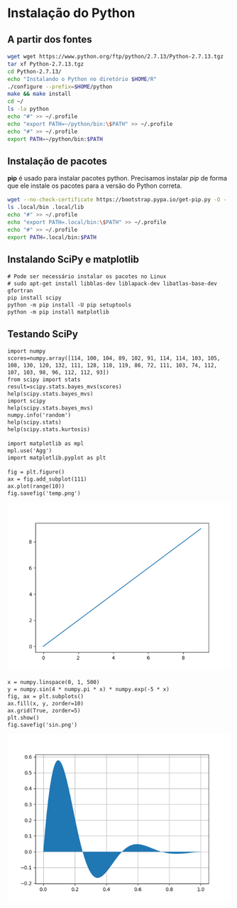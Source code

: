 # Instalação do Python

## A partir dos fontes

```bash
wget wget https://www.python.org/ftp/python/2.7.13/Python-2.7.13.tgz
tar xf Python-2.7.13.tgz
cd Python-2.7.13/
echo "Instalando o Python no diretório $HOME/R"
./configure --prefix=$HOME/python
make && make install
cd ~/
ls -la python
echo "#" >> ~/.profile
echo "export PATH=~/python/bin:\$PATH" >> ~/.profile
echo "#" >> ~/.profile
export PATH=~/python/bin:$PATH
```

## Instalação de pacotes

**pip** é usado para instalar pacotes python. Precisamos instalar _pip_ de forma que ele instale os pacotes para a versão do Python correta.

```bash
wget --no-check-certificate https://bootstrap.pypa.io/get-pip.py -O - | python - --user
ls .local/bin .local/lib
echo "#" >> ~/.profile
echo "export PATH=.local/bin:\$PATH" >> ~/.profile
echo "#" >> ~/.profile
export PATH=.local/bin:$PATH
```

## Instalando SciPy e matplotlib


```
# Pode ser necessário instalar os pacotes no Linux
# sudo apt-get install libblas-dev liblapack-dev libatlas-base-dev gfortran
pip install scipy
python -m pip install -U pip setuptools
python -m pip install matplotlib
```

## Testando SciPy

```
import numpy
scores=numpy.array([114, 100, 104, 89, 102, 91, 114, 114, 103, 105, 108, 130, 120, 132, 111, 128, 118, 119, 86, 72, 111, 103, 74, 112, 107, 103, 98, 96, 112, 112, 93])
from scipy import stats
result=scipy.stats.bayes_mvs(scores)
help(scipy.stats.bayes_mvs)
import scipy
help(scipy.stats.bayes_mvs)
numpy.info('random')
help(scipy.stats)
help(scipy.stats.kurtosis)

import matplotlib as mpl
mpl.use('Agg')
import matplotlib.pyplot as plt

fig = plt.figure()
ax = fig.add_subplot(111)
ax.plot(range(10))
fig.savefig('temp.png')
```

![temp](temp.png)

```
x = numpy.linspace(0, 1, 500)
y = numpy.sin(4 * numpy.pi * x) * numpy.exp(-5 * x)
fig, ax = plt.subplots()
ax.fill(x, y, zorder=10)
ax.grid(True, zorder=5)
plt.show()
fig.savefig('sin.png')
```

![sin](sin.png)

